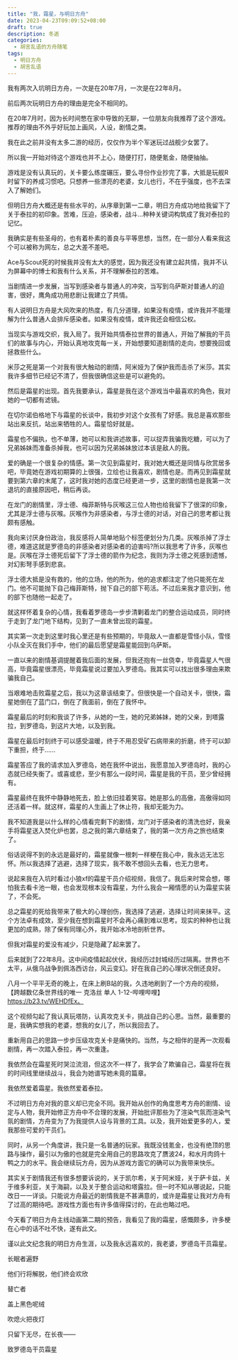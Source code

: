 ```yaml
---
title: "我，霜星，与明日方舟"
date: 2023-04-23T09:09:52+08:00
draft: true
description: 冬逝
categories:
  - 胡言乱语的方舟随笔
tags:
  - 明日方舟
  - 胡言乱语
---
```


我有两次入坑明日方舟，一次是在20年7月，一次是在22年8月。

前后两次玩明日方舟的理由是完全不相同的。

在20年7月时，因为长时间憋在家中导致的无聊，一位朋友向我推荐了这个游戏。推荐的理由不外乎好玩加上画风，人设，剧情之类。

我在此之前并没有太多二游的经历，仅仅作为半个军迷玩过战舰少女罢了。

所以我一开始对待这个游戏也并不上心，随便打打，随便氪金，随便抽抽。

游戏是没有认真玩的，关卡要么练度碾压，要么寻份作业抄完了事，大抵是玩舰R时留下的养成习惯吧。只想养一些漂亮的老婆，女儿也行，不在乎强度，也不去深入了解她们。

但明日方舟大概还是有些水平的，从序章到第一二章，明日方舟成功地给我留下了关于泰拉的初印象。苦难，压迫，感染者，战斗...种种关键词构筑成了我对泰拉的记忆。

我确实是有些圣母的，也有着朴素的善良与平等思想，当然，在一部分人看来我这个可以被称为网左，总之大差不差吧。

Ace与Scout死的时候我并没有太大的感觉，因为我还没有建立起共情，我并不认为屏幕中的博士和我有什么关系，并不理解泰拉的苦难。

当剧情进一步发展，当写到感染者与普通人的冲突，当写到乌萨斯对普通人的迫害，很好，鹰角成功用悲剧让我建立了共情。

有人说明日方舟是大风吹来的热度，有几分道理，如果没有疫情，或许我并不能理解为什么普通人会排斥感染者。如果没有疫情，或许我还会相信公权。

当现实与游戏交织，我入局了。我开始共情泰拉世界的普通人，开始了解我的干员们的故事与内心，开始认真地攻克每一关，开始想要知道剧情的走向，想要挽回或拯救些什么。

米莎之死是第一个对我有很大触动的剧情，阿米娅为了保护我而击杀了米莎。其实我许多细节已经记不清了，但我很确信这些是可以避免的。

然后是霜星的出现。首先我要承认，霜星是我在这个游戏当中最喜欢的角色，我对她的一切都有滤镜。

在切尔诺伯格地下与霜星的长谈中，我初步对这个女孩有了好感。我总是喜欢那些站出来反抗，站出来牺牲的人。霜星恰好就是。

霜星也不偏执，也不单薄，她可以和我讲述故事，可以捉弄我骗我吃糖，可以为了兄弟姊妹而准备杀掉我，也可以因为兄弟姊妹放过本该是敌人的我。

爱的确是一个很复杂的情感。第一次见到霜星时，我对她大概还是同情与欣赏居多吧，毕竟她在游戏初期算的上很强，立绘也让我喜欢，剧情也是。而再见到霜星就要到第六章的末尾了，这时我对她的态度已经更进一步，这里的剧情也是我第一次退坑的直接原因吧，稍后再谈。

在龙门的剧情里，浮士德、梅菲斯特与灰喉这三位人物也给我留下了很深的印象，尤其是浮士德与灰喉。灰喉作为非感染者，与浮士德的对话，对自己的思考都让我颇有感触。

我向来讨厌身份政治，我反感将人简单地贴个标签便划分为几类。灰喉杀掉了浮士德，难道这就是罗德岛的非感染者对感染者的迫害吗?所以我思考了许多，灰喉也是。灰喉在浮士德死后留下了浮士德的箭作为纪念，我则为浮士德之死感到遗憾，对幻影弩手感到悲哀。

浮士德大抵是没有救的，他的立场，他的所为，他的追求都注定了他只能死在龙门。他不可能抛下自己梅菲斯特，抛下自己的部下苟活。不过后来我才意识到，他的部下也随他一起走了。

就这样怀着复杂的心情，我看着罗德岛一步步清剿着龙门的整合运动成员，同时终于走到了龙门地下结构，见到了一直未曾出现的霜星。

其实第一次走到这里时我心里还是有些预期的，毕竟敌人一直都是雪怪小队，雪怪小队全灭在我们手中，他们的最后愿望是霜星能回到乌萨斯。

一直以来的剧情基调提醒着我后面的发展，但我还抱有一丝侥幸，毕竟霜星人气很高，毕竟霜星很漂亮，毕竟霜星说过要加入罗德岛。我其实可以找出很多理由来欺骗我自己。

当艰难地击败霜星之后，我以为这章该结束了。但很快是一个自动关卡，很快，霜星她倒在了蓝门口，倒在了我面前，倒在了我怀中。

霜星最后的时刻和我谈了许多，从她的一生，她的兄弟姊妹，她的父亲，到塔露拉，到罗德岛，到这片大地，以及到我。

霜星在最后时刻终于可以感受温暖，终于不用忍受矿石病带来的折磨，终于可以卸下重担，终于......

霜星答应了我的请求加入罗德岛，她在我怀中说出，我愿意加入罗德岛时，我的心态就已经失衡了。或喜或悲，至少有那么一段时间，霜星是我的干员，至少曾经拥有。

霜星最终在我怀中静静地死去，脸上依旧挂着笑容。她是那么的高傲，高傲得如同还活着一样。就这样，霜星的人生画上了休止符，我却无能为力。

我不知道我是以什么样的心情看完剩下的剧情，龙门对于感染者的清洗也好，我亲手将霜星送入焚化炉也罢，总之我的第六章结束了，我的第一次方舟之旅也结束了。

俗话说得不到的永远是最好的，霜星就像一根刺一样梗在我心中，我永远无法忘怀。所以我选择了逃避，选择了现实，我不敢不想回头去看，也无力思考。

说起来我在入坑时看过小狼xf的霜星干员介绍视频，我信了。我后来时常会想，哪怕我去看卡池一眼，也会发现根本没有霜星，为什么我会一厢情愿的认为霜星实装了，不会死。

总之霜星的死给我带来了极大的心理创伤，我选择了逃避，选择让时间来抹平。这个方法卓有成效，至少我在想到霜星时不会再心痛到难以思考。现实的种种也让我更加的成熟，除了保有同理心外，我开始冰冷地剖析世界。

但我对霜星的爱没有减少，只是隐藏了起来罢了。

后来就到了22年8月。这中间疫情起起伏伏，我经历过封城经历过隔离。世界也不太平，从俄乌战争到佩洛西访台，风云变幻。好在我自己的心理状况倒还良好。

八月一个平平无奇的晚上，在床上刷B站的我，久违地刷到了一个方舟的视频，【跨越数亿条世界线的唯一 克洛丝 单人 1-12-哔哩哔哩】 https://b23.tv/WEHDfEx。

这个视频勾起了我认真玩塔防，认真攻克关卡，挑战自己的心思。当然，最重要的是，我确实想我的老婆，想我的女儿了，所以我回去了。

重新用自己的思路一步步压级攻克关卡是痛快的。当然，与之相伴的是再一次观看剧情，再一次踏入泰拉，再一次重逢。

我依然会在霜星死时哭泣流泪，但这次不一样了，我学会了欺骗自己，霜星将在我的时间线里继续战斗，我会为她谱写她未竟的篇章。

我依然爱着霜星。我依然爱着泰拉。

不过明日方舟对我的意义却已完全不同。我开始从创作的角度思考方舟的剧情、设定与人物，我开始修正方舟中不合理的发展，开始批评那些为了渲染气氛而渲染气氛的剧情，方舟变为了为我提供人设与背景的工具。以及，我开始爱更多的人，爱我那些可爱的干员们。

同时，从另一个角度讲，我只是一名普通的玩家。我既没钱氪金，也没有绝顶的思路与操作，最引以为傲的也就是完全用自己的思路攻克了赝波24，和水月肉鸽十鸭之力的水平。我会继续玩方舟，因为从游戏方面它的确可以为我带来快乐。

其实关于剧情我还有很多想要诉说的，关于凯尔希，关于阿米娅，关于萨卡兹，关于维多利亚，关于海嗣，以及关于整合运动和塔露拉。但一时不知从哪说起，只能改日一一详谈。只能说方舟最近的剧情我是不甚满意的，或许是霜星让我对方舟有了过高的期待吧。游戏性方面也有许多值得探讨的，在此也略过吧。

今天看了明日方舟主线动画第二期的预告，我看见了我的霜星，感慨颇多，许多梗在心中的话不吐不快，遂有此文。

谨以此文纪念我的明日方舟生涯，以及我永远喜欢的，我老婆，罗德岛干员霜星。


长眠者遍野

他们行将解脱，他们终会欢欣

替亡者

盖上黑色呢绒

吹熄火把夜灯

只留下无尽，在长夜——


致罗德岛干员霜星
